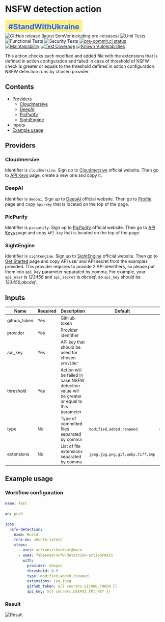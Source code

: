 # NSFW detection action

[![Stand With Ukraine](https://raw.githubusercontent.com/vshymanskyy/StandWithUkraine/main/badges/StandWithUkraine.svg)](https://stand-with-ukraine.pp.ua)
![GitHub release (latest SemVer including pre-releases)](https://img.shields.io/github/v/release/fabasoad/nsfw-detection-action?include_prereleases)
![Unit Tests](https://github.com/fabasoad/nsfw-detection-action/workflows/Unit%20Tests/badge.svg)
![Functional Tests](https://github.com/fabasoad/nsfw-detection-action/workflows/Functional%20Tests/badge.svg)
![Security Tests](https://github.com/fabasoad/nsfw-detection-action/workflows/Security%20Tests/badge.svg)
[![pre-commit.ci status](https://results.pre-commit.ci/badge/github/fabasoad/nsfw-detection-action/main.svg)](https://results.pre-commit.ci/latest/github/fabasoad/nsfw-detection-action/main)
[![Maintainability](https://api.codeclimate.com/v1/badges/4b83792aebf367a33f6c/maintainability)](https://codeclimate.com/github/fabasoad/nsfw-detection-action/maintainability)
[![Test Coverage](https://api.codeclimate.com/v1/badges/4b83792aebf367a33f6c/test_coverage)](https://codeclimate.com/github/fabasoad/nsfw-detection-action/test_coverage)
[![Known Vulnerabilities](https://snyk.io/test/github/fabasoad/nsfw-detection-action/badge.svg?targetFile=package.json)](https://snyk.io/test/github/fabasoad/nsfw-detection-action?targetFile=package.json)

This action checks each modified and added file with the extensions that is defined
in action configuration and failed in case of threshold of NSFW check is greater
or equals to the threshold defined in action configuration. NSFW detection runs
by chosen provider.

## Contents

- [Providers](#providers)
  - [Cloudmersive](#cloudmersive)
  - [DeepAI](#deepai)
  - [PicPurify](#picpurify)
  - [SightEngine](#sightengine)
- [Inputs](#inputs)
- [Example usage](#example-usage)

## Providers

### Cloudmersive

Identifier is `cloudmersive`. Sign up to [Cloudmersive](https://cloudmersive.com/)
official website. Then go to [API Keys](https://account.cloudmersive.com/keys)
page, create a new one and copy it.

### DeepAI

Identifier is `deepai`. Sign up to [DeepAI](https://deepai.org/) official website.
Then go to [Profile](https://deepai.org/dashboard/profile) page and copy `api-key`
that is located on the top of the page.

### PicPurify

Identifier is `picpurify`. Sign up to [PicPurify](https://www.picpurify.com/)
official website. Then go to [API Keys](https://www.picpurify.com/apikey.html)
page and copy `API key` that is located on the top of the page.

### SightEngine

Identifier is `sightengine`. Sign up to [SightEngine](https://sightengine.com/)
official website. Then go to [Get Started](https://dashboard.sightengine.com/getstarted)
page and copy API user and API secret from the examples provided. This provider
requires to provide 2 API identifiers, so please put them into `api_key` parameter
separated by comma. For example, your `api_user` is _123456_ and `api_secret` is
_abcdef_, so `api_key` should be _123456,abcdef_.

## Inputs

| Name         | Required | Description                                                                                   | Default                          | Possible values                  |
|--------------|----------|-----------------------------------------------------------------------------------------------|----------------------------------|----------------------------------|
| github_token | Yes      | GitHub token                                                                                  |                                  | &lt;String&gt;                   |
| provider     | Yes      | Provider identifier                                                                           |                                  | &lt;String&gt;                   |
| api_key      | Yes      | API key that should be used for chosen `provider`                                             |                                  | &lt;String&gt;                   |
| threshold    | Yes      | Action will be failed in case NSFW detection value will be greater or equal to this parameter |                                  | &lt;Float&gt;                    |
| type         | No       | Type of committed files separated by comma                                                    | `modified,added,renamed`         | `modified,added,renamed`         |
| extensions   | No       | List of file extensions separated by comma                                                    | `jpeg,jpg,png,gif,webp,tiff,bmp` | `jpeg,jpg,png,gif,webp,tiff,bmp` |

## Example usage

### Workflow configuration

```yaml
name: Test

on: push

jobs:
  nsfw-detection:
    name: Build
    runs-on: ubuntu-latest
    steps:
      - uses: actions/checkout@main
      - uses: fabasoad/nsfw-detection-action@main
        with:
          provider: deepai
          threshold: 0.9
          type: modified,added,renamed
          extensions: jpg,jpeg
          github_token: ${{ secrets.GITHUB_TOKEN }}
          api_key: ${{ secrets.DEEPAI_API_KEY }}
```

### Result

![Result](screenshot.png)
